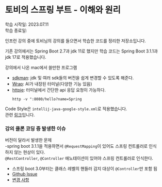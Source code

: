 # 토비의 스프링 부트 - 이해와 원리

학습 시작일: 2023.07.11  
학습 종료일:

인프런 강의 중에 토비님의 강의를 들으면서 학습한 코드를 정리한 저장소입니다.

기존 강의에서는 Spring Boot 2.7과 jdk 11로 했지만 학습 코드는 Spring Boot 3.1.1과 jdk 17로 적용했습니다.

강의에서 나온 mac에서 쓸만한 프로그램

- [sdkman](https://sdkman.io/): jdk 및 여러 sdk들의 버전을 쉽게 변경할 수 있도록 해준다.
- [Wrap](https://www.warp.dev/): AI가 내장된 터미널(다양한 기능 있음)
- [httpie](https://httpie.io/cli): 터미널에서 간단한 api 응답 요청이 가능하다.
    ```
    http -v ":8080/hello?name=Spring
    ```

Code Style은 `intellij-java-google-style.xml`로 적용했습니다.  
관련 [링크](https://github.com/google/styleguide/blob/gh-pages/intellij-java-google-style.xml)입니다.

### 강의 클론 코딩 중 발생한 이슈

버전이 달라서 발생한 문제  
-spring boot 3.1.1을 적용하면서 `@RequestMapping`이 있어도 스프링 컨트롤러로 인식하지 않는 현상이 있다.  
`@RestController`, `@Controller` 애노테이션이 있어야 스프링 컨트롤러로 인식한다.
  - 스프링 boot 3.0부터는 클래스 레벨의 핸들러 감지 대상이 `@Controller`만 포함 됨
  - [Github Issue](https://github.com/spring-projects/spring-framework/issues/22154)
  - [변경 사항](https://github.com/spring-projects/spring-framework/commit/3600644ed1776dce35c4a42d74799a90b90e359e)
